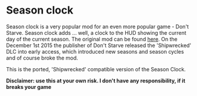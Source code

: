 # Season clock

Season clock is a very popular mod for an even more popular game - Don't Starve. Season clock adds ... well, a clock to the HUD showing the current day of the current season.
The original mod can be found [here](http://forums.kleientertainment.com/topic/39296-mod-season-clock/). On the December 1st 2015 the publisher of Don't Starve released the 
'Shipwrecked' DLC into early access, which introduced new seasons and season cycles and of course broke the mod. 

This is the ported, 'Shipwrecked' compatible version of the Season Clock.

**Disclaimer: use this at your own risk. I don't have any responsibility, if it breaks your game**